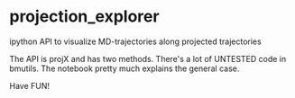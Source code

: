 # projection_explorer
ipython API to visualize MD-trajectories along projected trajectories

The API is projX and has two methods. There's a lot of UNTESTED code in bmutils. The notebook pretty much explains
the general case.

Have FUN!